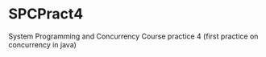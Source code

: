 # SPCPract4
System Programming and Concurrency Course practice 4 (first practice on concurrency in java)
